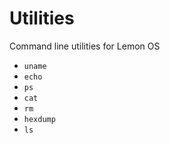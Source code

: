 # Utilities
Command line utilities for Lemon OS

- `uname`
- `echo`
- `ps`
- `cat`
- `rm`
- `hexdump`
- `ls`